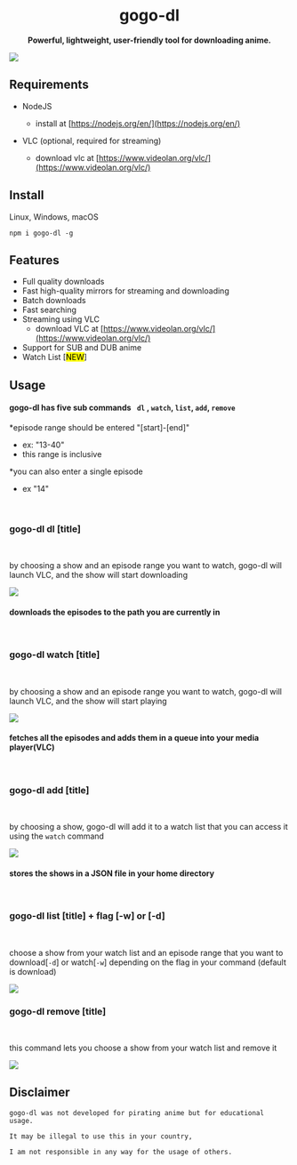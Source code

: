 
<h1 align="center">gogo-dl</h1>
<p align="center">
  <b> Powerful, lightweight, user-friendly tool for downloading anime.</b>
</p>

<img src = "https://github.com/naveengovind/gogo-dl/blob/main/exampleImages/Screen%20Shot%202021-02-02%20at%206.44.33%20PM.png?raw=true" align="center">

## Requirements
- NodeJS 
	- install at [https://nodejs.org/en/](https://nodejs.org/en/)

- VLC (optional, required for streaming)
	- download vlc at [https://www.videolan.org/vlc/](https://www.videolan.org/vlc/)

## Install

Linux, Windows, macOS
```
npm i gogo-dl -g
```
## Features

- Full quality downloads
- Fast high-quality mirrors for streaming and downloading
- Batch downloads
- Fast searching
- Streaming using VLC
	- download VLC at [https://www.videolan.org/vlc/](https://www.videolan.org/vlc/)
- Support for SUB and DUB anime
- Watch List [<mark>NEW</mark>]

## Usage

#### gogo-dl has five sub commands ``` dl``` , ```watch```, ```list```,  ```add```,  ```remove```

*episode range should be entered "[start]-[end]"
* ex:  "13-40"
* this range is inclusive

*you can also enter a single episode
- ex "14"

<br/>

### gogo-dl dl [title]

<br/>

by choosing a show and an episode range you want to watch, gogo-dl will launch VLC, and the show will start downloading

<img src = "https://github.com/naveengovind/gogo-dl/blob/main/exampleImages/Screen%20Shot%202021-02-02%20at%206.44.07%20PM.png?raw=true" align="center"> </img>

#### downloads the episodes to the path you are currently in

<br/>

### gogo-dl watch [title]

<br/>

by choosing a show and an episode range you want to watch, gogo-dl will launch VLC, and the show will start playing

<img src = "https://github.com/naveengovind/gogo-dl/blob/main/exampleImages/Screen%20Shot%202021-02-02%20at%206.42.39%20PM.png?raw=true" align="center">

#### fetches all the episodes and adds them in a queue into your media player(VLC)

<br/>

### gogo-dl add [title]

<br/>

by choosing a show, gogo-dl will add it to a watch list that you can access it using the ```watch``` command

<img src = "https://raw.githubusercontent.com/naveengovind/gogo-dl/main/exampleImages/Screen%20Shot%202021-04-17%20at%2011.41.46%20AM.png" align="center">

#### stores the shows in a JSON file in your home directory

<br/>

### gogo-dl list [title] + flag [-w] or [-d]

<br/>

choose a show from your watch list and an episode range that you want to download[```-d```] or watch[```-w```] depending on the flag in your command (default is download) 

<img src = "https://raw.githubusercontent.com/naveengovind/gogo-dl/main/exampleImages/Screen%20Shot%202021-04-17%20at%2011.40.45%20AM.png" align="center">

<br/>

### gogo-dl remove [title]

<br/>

this command lets you choose a show from your watch list and remove it

<img src = "https://raw.githubusercontent.com/naveengovind/gogo-dl/main/exampleImages/Screen%20Shot%202021-04-17%20at%2012.57.48%20PM.png" align="center">

## Disclaimer

```
gogo-dl was not developed for pirating anime but for educational usage.

It may be illegal to use this in your country,

I am not responsible in any way for the usage of others.
```
